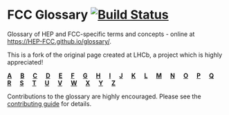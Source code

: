 # FCC Glossary   [![Build Status](https://travis-ci.com/HEP-FCC/glossary.svg?branch=master)](https://travis-ci.com/HEP-FCC/glossary)

Glossary of HEP and FCC-specific terms and concepts - online at <https://HEP-FCC.github.io/glossary/>.

This is a fork of the original page created at LHCb, a project which is highly appreciated!


[**A**](glossary/A.md)&nbsp;&nbsp;&nbsp;&nbsp;
[**B**](glossary/B.md)&nbsp;&nbsp;&nbsp;&nbsp;
[**C**](glossary/C.md)&nbsp;&nbsp;&nbsp;&nbsp;
[**D**](glossary/D.md)&nbsp;&nbsp;&nbsp;&nbsp;
[**E**](glossary/E.md)&nbsp;&nbsp;&nbsp;&nbsp;
[**F**](glossary/F.md)&nbsp;&nbsp;&nbsp;&nbsp;
[**G**](glossary/G.md)&nbsp;&nbsp;&nbsp;&nbsp;
[**H**](glossary/H.md)&nbsp;&nbsp;&nbsp;&nbsp;
[**I**](glossary/I.md)&nbsp;&nbsp;&nbsp;&nbsp;
[**J**](glossary/J.md)&nbsp;&nbsp;&nbsp;&nbsp;
[**K**](glossary/K.md)&nbsp;&nbsp;&nbsp;&nbsp;
[**L**](glossary/L.md)&nbsp;&nbsp;&nbsp;&nbsp;
[**M**](glossary/M.md)&nbsp;&nbsp;&nbsp;&nbsp;
[**N**](glossary/N.md)&nbsp;&nbsp;&nbsp;&nbsp;
[**O**](glossary/O.md)&nbsp;&nbsp;&nbsp;&nbsp;
[**P**](glossary/P.md)&nbsp;&nbsp;&nbsp;&nbsp;
[**Q**](glossary/Q.md)&nbsp;&nbsp;&nbsp;&nbsp;
[**R**](glossary/R.md)&nbsp;&nbsp;&nbsp;&nbsp;
[**S**](glossary/S.md)&nbsp;&nbsp;&nbsp;&nbsp;
[**T**](glossary/T.md)&nbsp;&nbsp;&nbsp;&nbsp;
[**U**](glossary/U.md)&nbsp;&nbsp;&nbsp;&nbsp;
[**V**](glossary/V.md)&nbsp;&nbsp;&nbsp;&nbsp;
[**W**](glossary/W.md)&nbsp;&nbsp;&nbsp;&nbsp;
[**X**](glossary/X.md)&nbsp;&nbsp;&nbsp;&nbsp;
[**Y**](glossary/Y.md)&nbsp;&nbsp;&nbsp;&nbsp;
[**Z**](glossary/Z.md)


Contributions to the glossary are highly encouraged. Please see the
[contributing guide](https://github.com/HEP-FCC/glossary/blob/master/CONTRIBUTING.md) for details.
